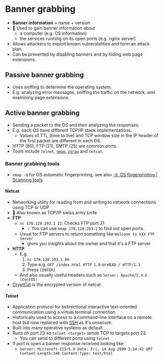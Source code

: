 # Banner grabbing

- **Banner information** = name + version
- 📝 Used to gain banner information about
  - a computer (e.g. OS information)
  - the services running on its open ports (e.g. nginx server)
- Allows attackers to exploit known vulnerabilities and form an attack plan.
- Can be prevented by disabling banners and by hiding web page extensions.

## Passive banner grabbing

- Uses sniffing to determine the operating system.
- E.g. analyzing error messages, sniffing the traffic on the network, and examining page extensions.

## Active banner grabbing

- Sending a packet to the OS and then analyzing the responses.
- E.g. each OS have different TCP/IP stack implementations.
  - Values of TTL (time to live) and TCP window size in the IP header of the first packet are different in each OS.
- HTTP (80), FTP (21), SMTP (25) are common ports.
- Tools include `telnet`, [`nmap`](./scanning-tools.md#nmap), [`zgrap`](https://github.com/zmap/zgrab2) and `netcat`.

### Banner grabbing tools

- `nmap -O` for OS automatic fingerprinting, see also [`-O`: OS fingerprinting | Scanning tools](./scanning-tools.md#-o-os-fingerprinting)

#### Netcat

- Networking utility for reading from and writing to network connections using TCP or UDP
- 🤗 Also known as TCP/IP swiss army knife
- **FTP**
  - `nc 178.128.203.1 21`: Checks FTP port 21
    - 💡 You can use `nmap 178.128.203.1` to find out open ports.
  - Usual for FTP servers to return something like `Welcome to XXX FTP Server`
    - gives you insights about the owner and that it's a FTP server
- **HTTP**
  - E.g.
    1. `nc 178.128.203.1 80`
    2. Type e.g. `GET /index.html HTTP 1.0` or `HEAD / HTTP/1.1`
    3. Press `[ENTER]`
  - And also usually useful headers such as `Server: Apache/2.4.6 (CentOS)`
- [CryptCat](http://cryptcat.sourceforge.net/) is the encrypted version of netcat

#### Telnet

- Application protocol for bidirectional interactive text-oriented communication using a virtual terminal connection
- Historically used to access to a command-line interface on a remote host but now replaced with [SSH](./../15-cryptography/tunneling-protocols.md#ssh-secure-shell) as it's unsecure.
- Built into many operative systems as default
- Runs on port 23 so `telnet <target>` sends TCP to targets port 23.
  - You can send to different ports using `telnet`
- If port is open a banner response received looking like:
  - `Server: Microsoft-IIS/5.0 Date: Fri, 14 Aug 2009 1:14:42 GMT Content-Length:340 Content-Type: text/html`
